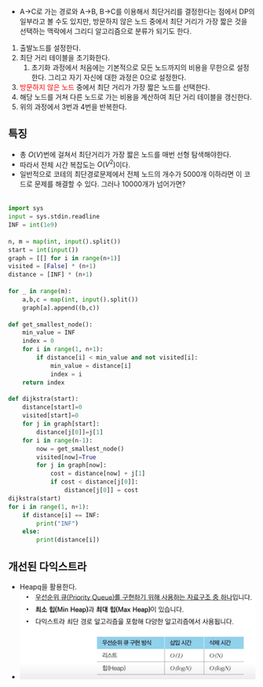 * A->C로 가는 경로와 A->B, B->C를 이용해서 최단거리를 결정한다는 점에서 DP의 일부라고 볼 수도 있지만, 방문하지 않은 노드 중에서 최단 거리가 가장 짧은 것을 선택하는 맥락에서 그리디 알고리즘으로 분류가 되기도 한다.

1. 출발노드를 설정한다.
2. 최단 거리 테이블을 초기화한다.
   1. 초기화 과정에서 처음에는 기본적으로 모든 노드까지의 비용을 무한으로 설정한다. 그리고 자기 자신에 대한 과정은 0으로 설정한다. 
3. <span style="color:red">방문하지 않은 노드</span> 중에서 최단 거리가 가장 짧은 노드를 선택한다.
4. 해당 노드를 거쳐 다른 노드로 가는 비용을 계산하여 최단 거리 테이블을 갱신한다.
5. 위의 과정에서 3번과 4번을 반복한다.


## 특징 
* 총 $O(V)$번에 걸쳐서 최단거리가 가장 짧은 노드를 매번 선형 탐색해야한다.
* 따라서 전체 시간 복잡도는 $O(V^2)$이다.
* 일반적으로 코테의 최단경로문제에서 전체 노드의 개수가 5000개 이하라면 이 코드로 문제를 해결할 수 있다. 그러나 10000개가 넘어가면?
```python

import sys
input = sys.stdin.readline 
INF = int(1e9)

n, m = map(int, input().split())
start = int(input())
graph = [[] for i in range(n+1)]
visited = [False] * (n+1)
distance = [INF] * (n+1)

for _ in range(m):
    a,b,c = map(int, input().split())
    graph[a].append((b,c))

def get_smallest_node():
    min_value = INF
    index = 0
    for i in range(1, n+1):
        if distance[i] < min_value and not visited[i]:
            min_value = distance[i]
            index = i
    return index

def dijkstra(start):
    distance[start]=0
    visited[start]=0
    for j in graph[start]:
        distance[j[0]]=j[1] 
    for i in range(n-1):
        now = get_smallest_node()
        visited[now]=True
        for j in graph[now]:
            cost = distance[now] + j[1]
            if cost < distance[j[0]]:
                distance[j[0]] = cost
dijkstra(start)
for i in range(1, n+1):
    if distance[i] == INF:
        print("INF")
    else:
        print(distance[i])

```

## 개선된 다익스트라
* Heapq을 활용한다.
* ![](images/2023-06-18-19-08-39.png)